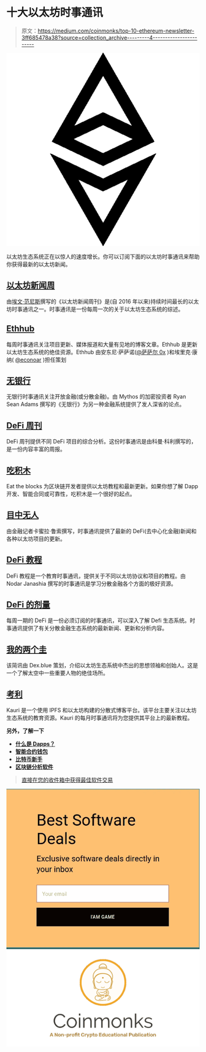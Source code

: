 # 十大以太坊时事通讯

> 原文：<https://medium.com/coinmonks/top-10-ethereum-newsletter-3ff685478a38?source=collection_archive---------4----------------------->

![](img/1e3f7b394f47d3b31b8fd0ce059dd507.png)

以太坊生态系统正在以惊人的速度增长。你可以订阅下面的以太坊时事通讯来帮助你获得最新的以太坊新闻。

## [以太坊新闻周](https://weekinethereumnews.com/)

由[埃文·范尼斯](https://twitter.com/evan_van_ness)撰写的《以太坊新闻周刊》是(自 2016 年以来)持续时间最长的以太坊时事通讯之一。时事通讯是一份每周一次的关于以太坊生态系统的综述。

## [Ethhub](https://ethhub.substack.com/)

每周时事通讯关注项目更新、媒体报道和大量有见地的博客文章。Ethhub 是更新以太坊生态系统的绝佳资源。Ethhub 由安东尼·萨萨诺([@萨萨尔 0x](https://twitter.com/sassal0x) )和埃里克·康纳( [@econoar](https://twitter.com/econoar) )担任策划

## [无银行](https://bankless.substack.com/)

无银行时事通讯关注开放金融(或分散金融)。由 Mythos 的加密投资者 Ryan Sean Adams 撰写的《无银行》为另一种金融系统提供了发人深省的论点。

## [DeFi 周刊](https://defiweekly.substack.com/)

DeFi 周刊提供不同 DeFi 项目的综合分析。这份时事通讯是由科曼·科利撰写的，是一份内容丰富的周报。

## [吃积木](https://eattheblocks.com/)

Eat the blocks 为区块链开发者提供以太坊教程和最新更新。如果你想了解 Dapp 开发、智能合同或可靠性，吃积木是一个很好的起点。

## [目中无人](https://thedefiant.substack.com/)

由金融记者卡蜜拉·鲁索撰写，时事通讯提供了最新的 DeFi(去中心化金融)新闻和各种以太坊项目的更新。

## [DeFi 教程](https://defitutorials.substack.com/)

DeFi 教程是一个教育时事通讯，提供关于不同以太坊协议和项目的教程。由 Nodar Janashia 撰写的时事通讯是学习分散金融各个方面的极好资源。

## [DeFi 的剂量](https://mailchi.mp/b95fc066ba08/doseofdefi)

每周一期的 DeFi 是一份必须订阅的时事通讯，可以深入了解 Defi 生态系统。时事通讯提供了有关分散金融生态系统的最新新闻、更新和分析内容。

## [我的两个圭](https://mytwogwei.substack.com/)

该简讯由 Dex.blue 策划，介绍以太坊生态系统中杰出的思想领袖和创始人。这是一个了解太空中一些重要人物的绝佳场所。

## [考利](https://beta.kauri.io/)

Kauri 是一个使用 IPFS 和以太坊构建的分散式博客平台。该平台主要关注以太坊生态系统的教育资源。Kauri 的每月时事通讯将为您提供其平台上的最新教程。

**另外，了解一下**

*   [**什么是 Dapps？**](https://blog.coincodecap.com/what-are-dapps-an-ultimate-guide/)
*   [**智能合约钱包**](https://blog.coincodecap.com/best-smart-contract-wallet/)
*   [**比特币新手**](https://blog.coincodecap.com/bitcoin-for-beginners-common-questions/)
*   [**区块链分析软件**](https://blog.coincodecap.com/best-blockchain-analytics-softwares/)

> [直接在您的收件箱中获得最佳软件交易](https://coincodecap.com/?utm_source=coinmonks)

[![](img/7c0b3dfdcbfea594cc0ae7d4f9bf6fcb.png)](https://coincodecap.com/?utm_source=coinmonks)![](img/e9dbce386c4f90837b5db529a4c87766.png)